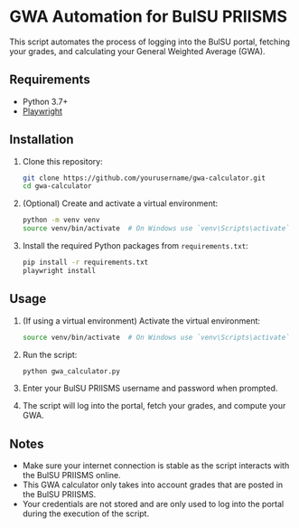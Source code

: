# GWA Automation for BulSU PRIISMS

This script automates the process of logging into the BulSU portal, fetching your grades, and calculating your General Weighted Average (GWA).

## Requirements

- Python 3.7+
- [Playwright](https://github.com/microsoft/playwright-python)

## Installation

1. Clone this repository:

    ```bash
    git clone https://github.com/yourusername/gwa-calculator.git
    cd gwa-calculator
    ```

2. (Optional) Create and activate a virtual environment:

    ```bash
    python -m venv venv
    source venv/bin/activate  # On Windows use `venv\Scripts\activate`
    ```

3. Install the required Python packages from `requirements.txt`:

    ```bash
    pip install -r requirements.txt
    playwright install
    ```

## Usage

1. (If using a virtual environment) Activate the virtual environment:

    ```bash
    source venv/bin/activate  # On Windows use `venv\Scripts\activate`
    ```

2. Run the script:

    ```bash
    python gwa_calculator.py
    ```

3. Enter your BulSU PRIISMS username and password when prompted.

4. The script will log into the portal, fetch your grades, and compute your GWA.

## Notes

- Make sure your internet connection is stable as the script interacts with the BulSU PRIISMS online.
- This GWA calculator only takes into account grades that are posted in the BulSU PRIISMS.
- Your credentials are not stored and are only used to log into the portal during the execution of the script.
